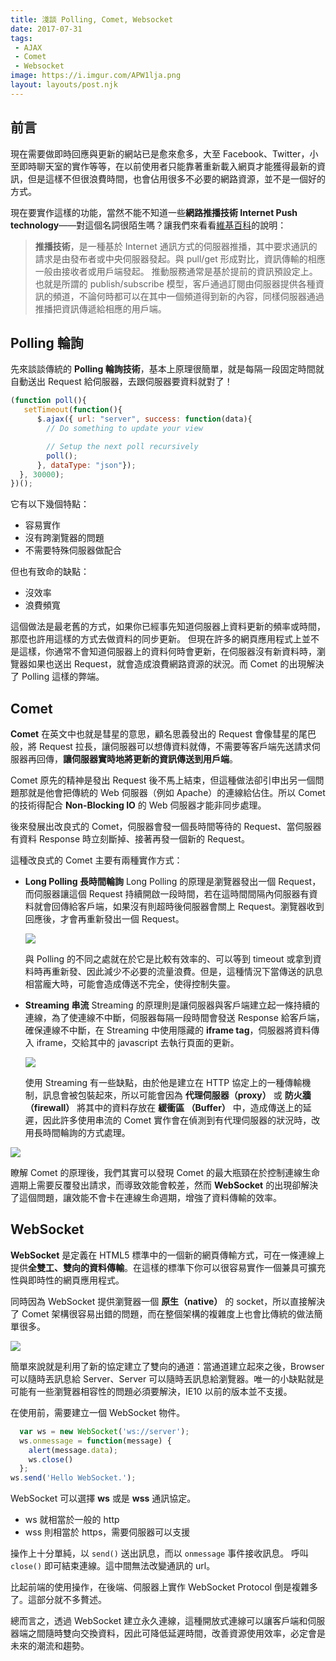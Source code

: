 ```yaml
---
title: 淺談 Polling, Comet, Websocket
date: 2017-07-31
tags: 
 - AJAX
 - Comet
 - Websocket
image: https://i.imgur.com/APW1lja.png
layout: layouts/post.njk
---
```


## 前言

現在需要做即時回應與更新的網站已是愈來愈多，大至 Facebook、Twitter，小至即時聊天室的實作等等，在以前使用者只能靠著重新載入網頁才能獲得最新的資訊，但是這樣不但很浪費時間，也會佔用很多不必要的網路資源，並不是一個好的方式。

現在要實作這樣的功能，當然不能不知道一些**網路推播技術 Internet Push technology**——對這個名詞很陌生嗎？讓我們來看看[維基百科](https://zh.wikipedia.org/wiki/%E6%8E%A8%E9%80%81%E6%8A%80%E6%9C%AF)的說明：

>   **推播技術**，是一種基於 Internet 通訊方式的伺服器推播，其中要求通訊的請求是由發布者或中央伺服器發起。與 pull/get 形成對比，資訊傳輸的相應一般由接收者或用戶端發起。
>   推動服務通常是基於提前的資訊預設定上。也就是所謂的 publish/subscribe 模型，客戶通過訂閱由伺服器提供各種資訊的頻道，不論何時都可以在其中一個頻道得到新的內容，同樣伺服器通過推播把資訊傳遞給相應的用戶端。

## Polling 輪詢

先來談談傳統的 **Polling 輪詢技術**，基本上原理很簡單，就是每隔一段固定時間就自動送出 Request 給伺服器，去跟伺服器要資料就對了！

```javascript
(function poll(){
   setTimeout(function(){
      $.ajax({ url: "server", success: function(data){
        // Do something to update your view

        // Setup the next poll recursively
        poll();
      }, dataType: "json"});
  }, 30000);
})();
```

它有以下幾個特點：

-   容易實作
-   沒有跨瀏覽器的問題
-   不需要特殊伺服器做配合

但也有致命的缺點：

-   沒效率
-   浪費頻寬

這個做法是最老舊的方式，如果你已經事先知道伺服器上資料更新的頻率或時間，那麼也許用這樣的方式去做資料的同步更新。
但現在許多的網頁應用程式上並不是這樣，你通常不會知道伺服器上的資料何時會更新，在伺服器沒有新資料時，瀏覽器如果也送出 Request，就會造成浪費網路資源的狀況。而 Comet 的出現解決了 Polling 這樣的弊端。

## Comet

**Comet** 在英文中也就是彗星的意思，顧名思義發出的 Request 會像彗星的尾巴般，將 Request 拉長，讓伺服器可以想傳資料就傳，不需要等客戶端先送請求伺服器再回傳，**讓伺服器實時地將更新的資訊傳送到用戶端**。

Comet 原先的精神是發出 Request 後不馬上結束，但這種做法卻引申出另一個問題那就是他會把傳統的 Web 伺服器（例如 Apache）的連線給佔住。所以 Comet 的技術得配合 **Non-Blocking IO** 的 Web 伺服器才能非同步處理。

後來發展出改良式的 Comet，伺服器會發一個長時間等待的 Request、當伺服器有資料 Response 時立刻斷掉、接著再發一個新的 Request。

這種改良式的 Comet 主要有兩種實作方式：

-   **Long Polling 長時間輪詢**
    Long Polling 的原理是瀏覽器發出一個 Request，而伺服器讓這個 Request 持續開啟一段時間，若在這時間間隔內伺服器有資料就會回傳給客戶端，如果沒有則超時後伺服器會關上 Request。瀏覽器收到回應後，才會再重新發出一個 Request。
    
    ![](https://i.imgur.com/bijGnVj.png)
    
    與 Polling 的不同之處就在於它是比較有效率的、可以等到 timeout 或拿到資料時再重新發、因此減少不必要的流量浪費。但是，這種情況下當傳送的訊息相當龐大時，可能會造成傳送不完全，使得控制失靈。
-   **Streaming 串流**
    Streaming 的原理則是讓伺服器與客戶端建立起一條持續的連線，為了使連線不中斷，伺服器每隔一段時間會發送 Response 給客戶端，確保連線不中斷，在 Streaming 中使用隱藏的 **iframe tag**，伺服器將資料傳入 iframe，交給其中的 javascript 去執行頁面的更新。
    
    ![](https://i.imgur.com/GzYQEuM.png)
    
    使用 Streaming 有一些缺點，由於他是建立在 HTTP 協定上的一種傳輸機制，訊息會被包裝起來，所以可能會因為 **代理伺服器（proxy）** 或 **防火牆（firewall）** 將其中的資料存放在 **緩衝區 （Buffer）** 中，造成傳送上的延遲，因此許多使用串流的 Comet 實作會在偵測到有代理伺服器的狀況時，改用長時間輪詢的方式處理。

![](https://i.imgur.com/t6HiEi8.png)

瞭解 Comet 的原理後，我們其實可以發現 Comet 的最大瓶頸在於控制連線生命週期上需要反覆發出請求，而導致效能會較差，然而 **WebSocket** 的出現卻解決了這個問題，讓效能不會卡在連線生命週期，增強了資料傳輸的效率。

## WebSocket

**WebSocket** 是定義在 HTML5 標準中的一個新的網頁傳輸方式，可在一條連線上提供**全雙工、雙向的資料傳輸**。在這樣的標準下你可以很容易實作一個兼具可擴充性與即時性的網頁應用程式。

同時因為 WebSocket 提供瀏覽器一個 **原生（native）** 的 socket，所以直接解決了 Comet 架構很容易出錯的問題，而在整個架構的複雜度上也會比傳統的做法簡單很多。

![](http://www.ruanyifeng.com/blogimg/asset/2017/bg2017051502.png)

簡單來說就是利用了新的協定建立了雙向的通道：當通道建立起來之後，Browser 可以隨時丟訊息給 Server、Server 可以隨時丟訊息給瀏覽器。唯一的小缺點就是可能有一些瀏覽器相容性的問題必須要解決，IE10 以前的版本並不支援。

在使用前，需要建立一個 WebSocket 物件。

```javascript
  var ws = new WebSocket('ws://server');
  ws.onmessage = function(message) {
    alert(message.data);
    ws.close()
  };
ws.send('Hello WebSocket.');
```

WebSocket 可以選擇 **ws** 或是 **wss** 通訊協定。
 - ws 就相當於一般的 http
 - wss 則相當於 https，需要伺服器可以支援

操作上十分單純，以 `send()` 送出訊息，而以 `onmessage` 事件接收訊息。
呼叫 `close()` 即可結束連線。這中間無法改變通訊的 url。

比起前端的使用操作，在後端、伺服器上實作 WebSocket Protocol 倒是複雜多了。這部分就不多贅述。

總而言之，透過 WebSocket 建立永久連線，這種開放式連線可以讓客戶端和伺服器端之間隨時雙向交換資料，因此可降低延遲時間，改善資源使用效率，必定會是未來的潮流和趨勢。
